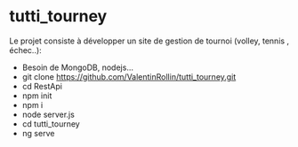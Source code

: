 # tutti_tourney

Le projet consiste à développer un site de gestion de tournoi (volley, tennis , échec..):

- Besoin de MongoDB, nodejs...
- git clone https://github.com/ValentinRollin/tutti_tourney.git
- cd RestApi
- npm init
- npm i 
- node server.js
- cd tutti_tourney
- ng serve

